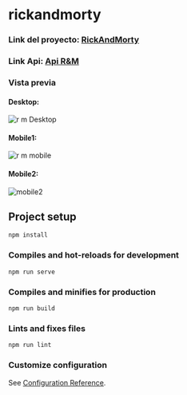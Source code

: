 # rickandmorty
### Link del proyecto: [RickAndMorty](https://rocioagurto.github.io/ApiRickAndMorty/)
### Link Api: [Api R&M](https://rickandmortyapi.com/)
### Vista previa
#### Desktop:
![r m Desktop](https://user-images.githubusercontent.com/60188980/89725308-17969b00-d9dc-11ea-9782-94dc6eafa0d9.JPG)

#### Mobile1:
![r m mobile](https://user-images.githubusercontent.com/60188980/89725507-3eee6780-d9de-11ea-9dfc-fce07ca424c3.JPG)  
#### Mobile2:
 ![mobile2](https://user-images.githubusercontent.com/60188980/89725776-0ac87600-d9e1-11ea-8452-39d34688e1d4.JPG)

## Project setup
```
npm install
```

### Compiles and hot-reloads for development
```
npm run serve
```

### Compiles and minifies for production
```
npm run build
```

### Lints and fixes files
```
npm run lint
```

### Customize configuration
See [Configuration Reference](https://cli.vuejs.org/config/).
